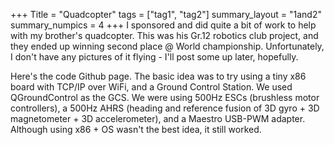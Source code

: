 +++
Title = "Quadcopter"
tags = ["tag1", "tag2"]
summary_layout = "1and2"
summary_numpics = 4
+++
I sponsored and did quite a bit of work to help with my brother's quadcopter. This was his Gr.12 robotics club project, and they ended up winning second place @ World championship. Unfortunately, I don't have any pictures of it flying - I'll post some up later, hopefully.

Here's the code Github page. The basic idea was to try using a tiny x86 board with TCP/IP over WiFi, and a Ground Control Station. We used QGroundControl as the GCS. We were using 500Hz ESCs (brushless motor controllers), a 500Hz AHRS (heading and reference fusion of 3D gyro + 3D magnetometer + 3D accelerometer), and a Maestro USB-PWM adapter. Although using x86 + OS wasn't the best idea, it still worked.